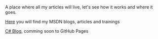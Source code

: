 A place where all my articles will live, let's see how it works and where it goes.

[Here](https://benperk.github.io/msdn/) you will find my MSDN blogs, articles and trainings

[C# Blog](http://www.thebestcsharpprogrammerintheworld.com), comming soon to GitHub Pages
